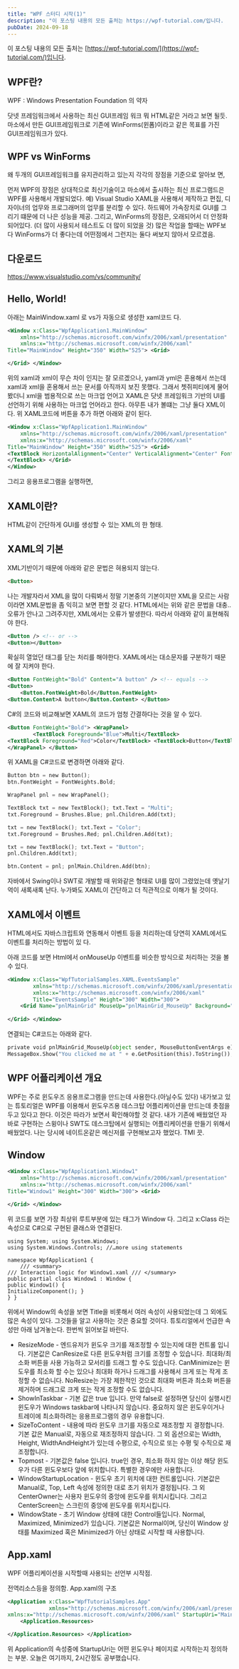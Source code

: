 ```yaml
---
title: "WPF 스터디 시작(1)"
description: "이 포스팅 내용의 모든 출처는 https://wpf-tutorial.com/입니다.   WPF란?  WPF : Windows Presentation Foundation 의 약자  닷넷 프레임워크에서 사용하는 최신 GUI프레임 워크  뭐 HTML같은 거라고 보면 될듯.  마소에서 만든 G..."
pubDate: 2024-09-18
---
```


이 포스팅 내용의 모든 출처는 [https://wpf-tutorial.com/](https://wpf-tutorial.com/)입니다.



## WPF란?
WPF : Windows Presentation Foundation 의 약자

닷넷 프레임워크에서 사용하는 최신 GUI프레임 워크 뭐 HTML같은 거라고 보면 될듯.
마소에서 만든 GUI프레임워크로 기존에 WinForms(윈폼)이라고 같은 목표를 가진 GUI프레임워크가 있다.

## WPF vs WinForms
왜 두개의 GUI프레임워크를 유지관리하고 있는지 각각의 장점을 기준으로 알아보 면,

먼저 WPF의 장점은 상대적으로 최신기술이고 마소에서 출시하는 최신 프로그램드은 WPF를 사용해서 개발되었다. 예) Visual Studio
XAML을 사용해서 제작하고 편집, 디자이너의 업무와 프로그래머의 업무를 분리할 수 있다. 하드웨어 가속장치로 GUI를 그리기 떄문에 더 나은 성능을 제공.
그리고, WinForms의 장점은, 오래되어서 더 안정화 되어있다. (더 많이 사용되서 테스트도 더 많이 되었을 것)
많은 작업을 할때는 WPF보다 WinForms가 더 좋다는데 어떤점에서 그런지는 둘다 써보지 않아서 모르겠음.

## 다운로드
https://www.visualstudio.com/vs/community/

## Hello, World!
아래는 MainWindow.xaml 로 vs가 자동으로 생성한 xaml코드 다.

```xml
<Window x:Class="WpfApplication1.MainWindow"
    xmlns="http://schemas.microsoft.com/winfx/2006/xaml/presentation"
    xmlns:x="http://schemas.microsoft.com/winfx/2006/xaml"
Title="MainWindow" Height="350" Width="525"> <Grid>

</Grid> </Window>

```

위의 xaml과 xml이 무슨 차이 인지는 잘 모르겠으나, yaml과 yml은 혼용해서 쓰는데 xaml과 xml을 혼용해서 쓰는 문서를 아직까지 보진 못했다. 그래서 쳇쥐피티에게 물어봤더니 xml을 범용적으로 쓰는 마크업 언어고 XAML은 닷넷 프레임워크 기반의 UI를 선언하기 위해 사용하는 마크업 언어라고 한다. 아무튼 내가 볼떄는 그냥 둘다 XML이다.
위 XAML코드에 버튼을 추가 하면 아래와 같이 된다.
```xml
<Window x:Class="WpfApplication1.MainWindow"
    xmlns="http://schemas.microsoft.com/winfx/2006/xaml/presentation"
    xmlns:x="http://schemas.microsoft.com/winfx/2006/xaml"
Title="MainWindow" Height="350" Width="525"> <Grid>
<TextBlock HorizontalAlignment="Center" VerticalAlignment="Center" FontSize="72"> Hello, WPF!
</TextBlock> </Grid>
</Window>

```

그리고 응용프로그램을 실행하면,

## XAML이란?
HTML같이 간단하게 GUI를 생성할 수 있는 XML의 한 형태.

## XAML의 기본
XML기반이기 때문에 아래와 같은 문법은 혀용되지 않는다.

```html
<Button>

```

나는 개발자라서 XML을 많이 다뤄봐서 정말 기본중의 기본이지만 XML을 모르는 사람이라면 XML문법을 좀 익히고 보면 편할 것 같다. HTML에서는 위와 같은 문법을 대충.. 오류가 안나고 그려주지만, XML에서는 오류가 발생한다. 따라서 아래와 같이 표현해줘야 한다.
```xml
<Button /> <!-- or -->
<Button></Button>

```

확실히 열었던 태그를 닫는 처리를 해야한다.
XAML에서는 대소문자를 구분하기 때문에 잘 지켜야 한다.
```xml
<Button FontWeight="Bold" Content="A button" /> <!-- equals -->
<Button>
    <Button.FontWeight>Bold</Button.FontWeight>
<Button.Content>A button</Button.Content> </Button>

```

C#의 코드와 비교해보면 XAML의 코드가 엄청 간결하다는 것을 알 수 있다.
```xml
<Button FontWeight="Bold"> <WrapPanel>
        <TextBlock Foreground="Blue">Multi</TextBlock>
<TextBlock Foreground="Red">Color</TextBlock> <TextBlock>Button</TextBlock>
</WrapPanel> </Button>

```

위 XAML을 C#코드로 변경하면 아래와 같다.
```python
Button btn = new Button();
btn.FontWeight = FontWeights.Bold;

WrapPanel pnl = new WrapPanel();

TextBlock txt = new TextBlock(); txt.Text = "Multi";
txt.Foreground = Brushes.Blue; pnl.Children.Add(txt);

txt = new TextBlock(); txt.Text = "Color";
txt.Foreground = Brushes.Red; pnl.Children.Add(txt);

txt = new TextBlock(); txt.Text = "Button";
pnl.Children.Add(txt);

btn.Content = pnl; pnlMain.Children.Add(btn);

```

자바에서 Swing이나 SWT로 개발할 때 위와같은 형태로 UI를 많이 그렸었는데 옛날기억이 새록새록 난다. 누가봐도 XAML이 간단하고 더 직관적으로 이해가 될 것이다.

## XAML에서 이벤트
HTML에서도 자바스크립트와 연동해서 이벤트 등을 처리하는데 당연히 XAML에서도 이벤트를 처리하는 방법이 있 다.

아래 코드를 보면 Html에서 onMouseUp 이벤트를 비슷한 방식으로 처리하는 것을 볼 수 있다.
```xml
<Window x:Class="WpfTutorialSamples.XAML.EventsSample"
        xmlns="http://schemas.microsoft.com/winfx/2006/xaml/presentation"
        xmlns:x="http://schemas.microsoft.com/winfx/2006/xaml"
        Title="EventsSample" Height="300" Width="300">
	<Grid Name="pnlMainGrid" MouseUp="pnlMainGrid_MouseUp" Background="LightBlue">        
		
</Grid> </Window>

```

연결되는 C#코드는 아래와 같다.
```python
private void pnlMainGrid_MouseUp(object sender, MouseButtonEventArgs e) {
MessageBox.Show("You clicked me at " + e.GetPosition(this).ToString()); }

```

## WPF 어플리케이션 개요
WPF는 주로 윈도우즈 응용프로그램을 만드는데 사용한다.(아닐수도 있다) 내가보고 있는 튜토리얼은 WPF를 이용해서 윈도우즈용 데스크탑 어플리케이션을 만드는데 촛점을 두고 있다고 한다. 이것은 따라가 보면서 확인해야할 것 같다. 내가 기존에 배웠었던 자바로 구현하는 스윙이나 SWT도 데스크탑에서 실행되는 어플리케이션을 만들기 위해서 배웠었다. 나는 당시에 네이트온같은 메신저를 구현해보고자 했었다. TMI 끗. 


## Window

```xml
<Window x:Class="WpfApplication1.Window1"
    xmlns="http://schemas.microsoft.com/winfx/2006/xaml/presentation"
    xmlns:x="http://schemas.microsoft.com/winfx/2006/xaml"
Title="Window1" Height="300" Width="300"> <Grid>

</Grid> </Window>

```

위 코드를 보면 가장 최상위 루트부분에 있는 태그가 Window 다. 그리고 x:Class 라는 속성으로 C#으로 구현된 클래스와 연결된다.
```
using System; using System.Windows;
using System.Windows.Controls; //…more using statements

namespace WpfApplication1 {
    /// <summary>
/// Interaction logic for Window1.xaml /// </summary>
public partial class Window1 : Window {
public Window1() {
InitializeComponent(); }
} }

```

위에서 Window의 속성을 보면 Title을 비롯해서 여러 속성이 사용되었는데 그 외에도 많은 속성이 있다. 그것들을 알고 사용하는 것은 중요할 것이다.
튜토리얼에서 언급한 속성만 아래 남겨놓는다. 한번씩 읽어보길 바란다.
- ResizeMode - 엔드유저가 윈도우 크기를 재조정할 수 있는지에 대한 컨트롤 입니다. 기본값은 CanResize로 다른 윈도우처럼 크기를 조정할 수 있습니다. 최대화/최소화 버튼을 사용 가능하고 모서리를 드래그 할 수도 있습니다. CanMinimize는 윈도우를 최소화 할 수는 있으나 최대화 하거나 드래그를 사용해서 크게 또는 작게 조정할 수 없습니다. NoResize는 가장 제한적인 것으로 최대화 버튼과 최소화 버튼을 제거하며 드래그로 크게 또는 작게 조정할 수도 없습니다.
- ShowInTaskbar - 기본 값은 true 입니다. 만약 false로 설정하면 당신이 실행시킨 윈도우가 Windows taskbar에 나타나지 않습니다. 중요하지 않은 윈도우이거나 트레이에 최소화하려는 응용프로그램의 경우 유용합니다.
- SizeToContent - 내용에 따라 윈도우 크기를 자동으로 재조정할 지 결정합니다. 기본 값은 Manual로, 자동으로 재조정하지 않습니다. 그 외 옵션으로는 Width, Height, WidthAndHeight가 있는데 수평으로, 수직으로 또는 수평 및 수직으로 재조정합니다.
- Topmost - 기본값은 false 입니다. true인 경우, 최소화 하지 않는 이상 해당 윈도우가 다른 윈도우보다 앞에 위치합니다. 특별한 경우에만 사용합니다.
- WindowStartupLocation - 윈도우 초기 위치에 대한 컨트롤입니다. 기본값은 Manual로, Top, Left 속성에 정의한 대로 초기 위치가 결정됩니다. 그 외 CenterOwner는 사용자 윈도우의 중앙에 윈도우를 위치시킵니다. 그리고 CenterScreen는 스크린의 중앙에 윈도우를 위치시킵니다.
- WindowState - 초기 Window 상태에 대한 Control들입니다. Normal, Maximized, Minimized가 있습니다. 기본값은 Normal이며, 당신이 Window 상태를 Maximized 혹은 Minimized가 아닌 상태로 시작할 때 사용합니다.

## App.xaml

WPF 어플리케이션을 시작할때 사용되는 선언부 시작점.

전역리소스등을 정의함.
App.xaml의 구조 
```xml
<Application x:Class="WpfTutorialSamples.App"
             xmlns="http://schemas.microsoft.com/winfx/2006/xaml/presentation"
xmlns:x="http://schemas.microsoft.com/winfx/2006/xaml" StartupUri="MainWindow.xaml">
    <Application.Resources>

</Application.Resources> </Application>

```

위 Application의 속성중에 StartupUri는 어떤 윈도우나 페이지로 시작하는지 정의하는 부분.
오늘은 여기까지, 2시간정도 공부했습니다.
